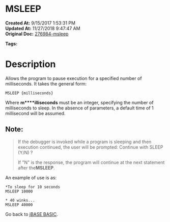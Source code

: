 # MSLEEP

**Created At:** 9/15/2017 1:53:31 PM  
**Updated At:** 11/27/2018 9:47:47 AM  
**Original Doc:** [276984-msleep](https://docs.jbase.com/36868-jbase-basic/276984-msleep)  

**Tags:**
<badge text='program execution' vertical='middle' />

# Description

Allows the program to pause execution for a specified number of milliseconds. It takes the general form:

```
MSLEEP {milliseconds}
```

Where **m****illiseconds** must be an integer, specifying the number of milliseconds to sleep. In the absence of parameters, a default time of 1 millisecond will be assumed.

## Note:


> If the debugger is invoked while a program is sleeping and then execution continued, the user will be prompted: Continue with SLEEP (Y/N) ?
> 
> If "N" is the response, the program will continue at the next statement after the**MSLEEP**.


An example of use is as:

```
*To sleep for 10 seconds
MSLEEP 10000

* 40 winks...
MSLEEP 40000
```



Go back to [jBASE BASIC](./../jbase-basic-programmers-reference-guide).
